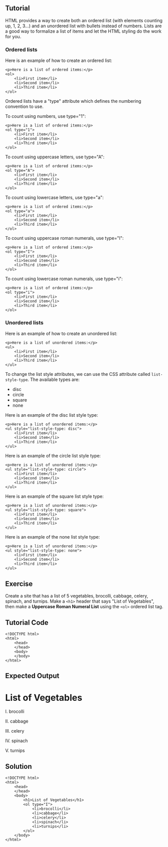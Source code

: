 Tutorial
--------

HTML provides a way to create both an ordered list (with elements counting up, 1, 2, 3...) and an unordered list with
bullets instead of numbers. Lists are a good way to formalize a list of items and let the HTML styling do the work for
you.

### Ordered lists

Here is an example of how to create an ordered list:
    
    <p>Here is a list of ordered items:</p>
    <ol>
        <li>First item</li>
        <li>Second item</li>
        <li>Third item</li>
    </ol>


Ordered lists have a "type" attribute which defines the numbering convention to use.

To count using numbers, use type="1":
      
    <p>Here is a list of ordered items:</p>
    <ol type="1">
        <li>First item</li>
        <li>Second item</li>
        <li>Third item</li>
    </ol>

To count using uppercase letters, use type="A":
      
    <p>Here is a list of ordered items:</p>
    <ol type="A">
        <li>First item</li>
        <li>Second item</li>
        <li>Third item</li>
    </ol>

To count using lowercase letters, use type="a":
      
    <p>Here is a list of ordered items:</p>
    <ol type="a">
        <li>First item</li>
        <li>Second item</li>
        <li>Third item</li>
    </ol>

To count using uppercase roman numerals, use type="I":
      
    <p>Here is a list of ordered items:</p>
    <ol type="I">
        <li>First item</li>
        <li>Second item</li>
        <li>Third item</li>
    </ol>

To count using lowercase roman numerals, use type="i":
      
    <p>Here is a list of ordered items:</p>
    <ol type="i">
        <li>First item</li>
        <li>Second item</li>
        <li>Third item</li>
    </ol>

### Unordered lists

Here is an example of how to create an unordered list:
    
    <p>Here is a list of unordered items:</p>    
    <ul>
        <li>First item</li>
        <li>Second item</li>
        <li>Third item</li>
    </ul>

To change the list style attributes, we can use the CSS attribute called `list-style-type`. The available types are:

* disc
* circle
* square
* none

Here is an example of the disc list style type:
    
    <p>Here is a list of unordered items:</p>    
    <ul style="list-style-type: disc">
        <li>First item</li>
        <li>Second item</li>
        <li>Third item</li>
    </ul>

Here is an example of the circle list style type:
    
    <p>Here is a list of unordered items:</p>    
    <ul style="list-style-type: circle">
        <li>First item</li>
        <li>Second item</li>
        <li>Third item</li>
    </ul>

Here is an example of the square list style type:
    
    <p>Here is a list of unordered items:</p>    
    <ul style="list-style-type: square">
        <li>First item</li>
        <li>Second item</li>
        <li>Third item</li>
    </ul>

Here is an example of the none list style type:
    
    <p>Here is a list of unordered items:</p>    
    <ul style="list-style-type: none">
        <li>First item</li>
        <li>Second item</li>
        <li>Third item</li>
    </ul>




Exercise
--------

Create a site that has a list of 5 vegetables, brocolli, cabbage, celery, spinach, and turnips. Make a ```<h1>``` header that says "List of Vegetables", then make a __Uppercase Roman Numeral List__ using the ```<ol>``` ordered list tag.

Tutorial Code
-------------

    <!DOCTYPE html>
    <html>
        <head>
        </head>
        <body>
        </body>
    </html>
    
Expected Output
---------------

# List of Vegetables

  I. brocolli
  
  II. cabbage
  
  III. celery
  
  IV. spinach
  
  V. turnips


Solution
--------


    <!DOCTYPE html>
    <html>
        <head>
        </head>
        <body>
            <h1>List of Vegetables</h1>
            <ol type="I">
                <li>brocolli</li>
                <li>cabbage</li>
                <li>celery</li>
                <li>spinach</li>
                <li>turnips</li>
            </ol>
        </body>
    </html>
